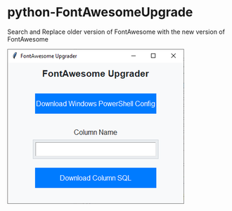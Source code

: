 # python-FontAwesomeUpgrade
Search and Replace older version of FontAwesome with the new version of FontAwesome

![Gui Screenshot](https://raw.githubusercontent.com/killrawr/python-FontAwesomeUpgrade/refs/heads/main/images/fa_upgrade_gui.png)
